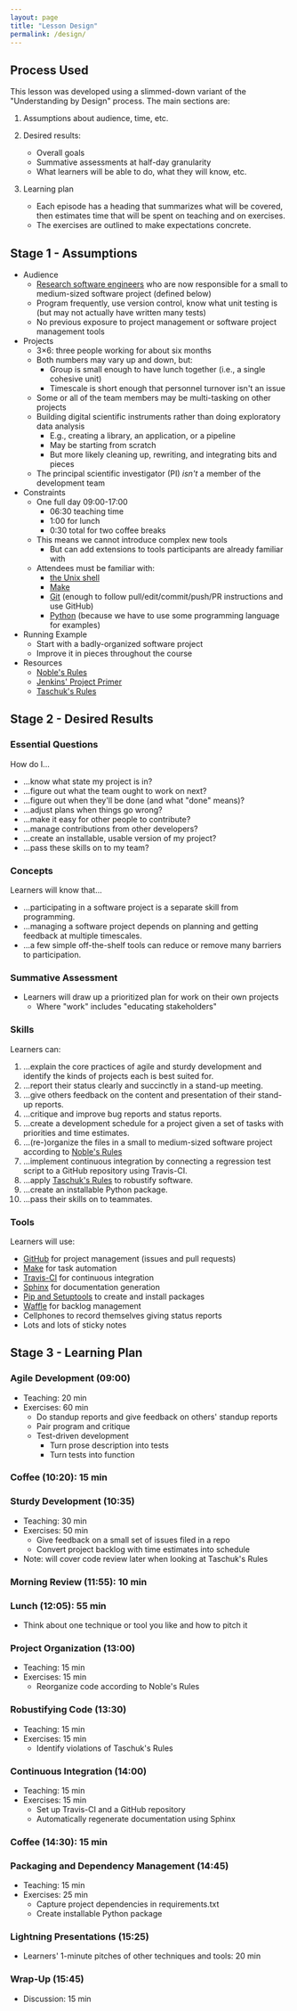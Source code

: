 ```yaml
---
layout: page
title: "Lesson Design"
permalink: /design/
---
```

## Process Used

This lesson was developed using a slimmed-down variant of the "Understanding by Design" process.
The main sections are:

1.  Assumptions about audience, time, etc.

2.  Desired results:
    *   Overall goals
    *   Summative assessments at half-day granularity
    *   What learners will be able to do, what they will know, etc.

3.  Learning plan
    *   Each episode has a heading that summarizes what will be covered,
        then estimates time that will be spent on teaching and on exercises.
    *   The exercises are outlined to make expectations concrete.

## Stage 1 - Assumptions

*   Audience
    *   [Research software engineers][rse]
        who are now responsible for a small to medium-sized software project (defined below)
    *   Program frequently, use version control, know what unit testing is (but may not actually have written many tests)
    *   No previous exposure to project management or software project management tools
*   Projects
    *   3×6: three people working for about six months
    *   Both numbers may vary up and down, but:
        *   Group is small enough to have lunch together (i.e., a single cohesive unit)
        *   Timescale is short enough that personnel turnover isn't an issue
    *   Some or all of the team members may be multi-tasking on other projects
    *   Building digital scientific instruments rather than doing exploratory data analysis
        *   E.g., creating a library, an application, or a pipeline
        *   May be starting from scratch
        *   But more likely cleaning up, rewriting, and integrating bits and pieces
    *   The principal scientific investigator (PI) *isn't* a member of the development team
*   Constraints
    *   One full day 09:00-17:00
        *   06:30 teaching time
        *   1:00 for lunch
        *   0:30 total for two coffee breaks
    *   This means we cannot introduce complex new tools
        *   But can add extensions to tools participants are already familiar with
    *   Attendees must be familiar with:
        *   [the Unix shell][shell-lesson]
        *   [Make][make-lesson]
        *   [Git][git-lesson] (enough to follow pull/edit/commit/push/PR instructions and use GitHub)
        *   [Python][python-lesson] (because we have to use some programming language for examples)
*   Running Example
    *   Start with a badly-organized software project
    *   Improve it in pieces throughout the course
*   Resources
    *   [Noble's Rules][noble-rules]
    *   [Jenkins' Project Primer][jenkins-primer]
    *   [Taschuk's Rules][taschuk-rules]

## Stage 2 - Desired Results

### Essential Questions

How do I...

*   ...know what state my project is in?
*   ...figure out what the team ought to work on next?
*   ...figure out when they'll be done (and what "done" means)?
*   ...adjust plans when things go wrong?
*   ...make it easy for other people to contribute?
*   ...manage contributions from other developers?
*   ...create an installable, usable version of my project?
*   ...pass these skills on to my team?

### Concepts

Learners will know that...

*   ...participating in a software project is a separate skill from programming.
*   ...managing a software project depends on planning and getting feedback at multiple timescales.
*   ...a few simple off-the-shelf tools can reduce or remove many barriers to participation.

### Summative Assessment

*   Learners will draw up a prioritized plan for work on their own projects
    *   Where "work" includes "educating stakeholders"

### Skills

Learners can:

1.  ...explain the core practices of agile and sturdy development
    and identify the kinds of projects each is best suited for.
2.  ...report their status clearly and succinctly in a stand-up meeting.
3.  ...give others feedback on the content and presentation of their stand-up reports.
4.  ...critique and improve bug reports and status reports.
5.  ...create a development schedule for a project
    given a set of tasks with priorities and time estimates.
6.  ...(re-)organize the files in a small to medium-sized software project
    according to [Noble's Rules][noble-rules]
7.  ...implement continuous integration by connecting
    a regression test script to a GitHub repository using Travis-CI.
9.  ...apply [Taschuk's Rules][taschuk-rules] to robustify software.
10. ...create an installable Python package.
11. ...pass their skills on to teammates.

### Tools

Learners will use:

*   [GitHub][github] for project management (issues and pull requests)
*   [Make][make-lesson] for task automation
*   [Travis-CI][travis] for continuous integration
*   [Sphinx][sphinx] for documentation generation
*   [Pip and Setuptools][python-packaging] to create and install packages
*   [Waffle][waffle] for backlog management
*   Cellphones to record themselves giving status reports
*   Lots and lots of sticky notes

## Stage 3 - Learning Plan

### Agile Development (09:00)

*   Teaching: 20 min
*   Exercises: 60 min
    *   Do standup reports and give feedback on others' standup reports
    *   Pair program and critique
    *   Test-driven development
        *   Turn prose description into tests
        *   Turn tests into function

### Coffee (10:20): 15 min

### Sturdy Development (10:35)

*   Teaching: 30 min
*   Exercises: 50 min
    *   Give feedback on a small set of issues filed in a repo
    *   Convert project backlog with time estimates into schedule
*   Note: will cover code review later when looking at Taschuk's Rules

### Morning Review (11:55): 10 min

### Lunch (12:05): 55 min

*   Think about one technique or tool you like and how to pitch it

### Project Organization (13:00)

*   Teaching: 15 min
*   Exercises: 15 min
    *   Reorganize code according to Noble's Rules

### Robustifying Code (13:30)

*   Teaching: 15 min
*   Exercises: 15 min
    *   Identify violations of Taschuk's Rules

### Continuous Integration (14:00)

*   Teaching: 15 min
*   Exercises: 15 min
    *   Set up Travis-CI and a GitHub repository
    *   Automatically regenerate documentation using Sphinx

### Coffee (14:30): 15 min

### Packaging and Dependency Management (14:45)

*   Teaching: 15 min
*   Exercises: 25 min
    *   Capture project dependencies in requirements.txt
    *   Create installable Python package

### Lightning Presentations (15:25)

*   Learners' 1-minute pitches of other techniques and tools: 20 min

### Wrap-Up (15:45)

*   Discussion: 15 min

[gapminder-learning-plan]: http://swcarpentry.github.io/python-novice-gapminder/design/#stage-2---learning-plan
[git-lesson]: https://swcarpentry.github.io/git-novice/
[github]: https://github.com/
[jenkins-primer]: http://www.nickjenkins.net/prose/projectPrimer.pdf
[make-lesson]: https://swcarpentry.github.io/make-novice/
[noble-rules]: http://journals.plos.org/ploscompbiol/article?id=10.1371/journal.pcbi.1000424
[python-lesson]: https://swcarpentry.github.io/python-novice-gapminder/
[python-packaging]: https://packaging.python.org/
[rse]: http://www.rse.ac.uk/
[shell-lesson]: https://swcarpentry.github.io/shell-novice/
[sphinx]: http://www.sphinx-doc.org/
[taschuk-rules]: https://github.com/oicr-gsi/robust-paper
[travis-pr]: https://docs.travis-ci.com/user/pull-requests
[travis]: https://travis-ci.org/
[waffle]: http://waffle.io
